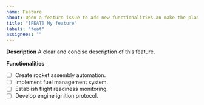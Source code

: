 ```yaml
---
name: Feature
about: Open a feature issue to add new functionalities an make the platform even better 🚀.
title: "[FEAT] My feature"
labels: "feat"
assignees: ""
---
```


**Description**
A clear and concise description of this feature.

**Functionalities**

- [ ] Create rocket assembly automation.
- [ ] Implement fuel management system.
- [ ] Establish flight readiness monitoring.
- [ ] Develop engine ignition protocol.
